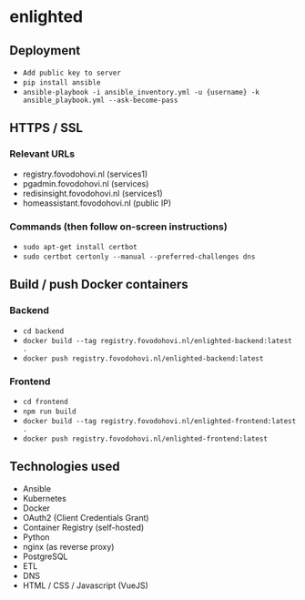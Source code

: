 # enlighted

## Deployment
- ```Add public key to server```
- ```pip install ansible```
- ```ansible-playbook -i ansible_inventory.yml -u {username} -k ansible_playbook.yml --ask-become-pass```

## HTTPS / SSL

### Relevant URLs
- registry.fovodohovi.nl (services1)
- pgadmin.fovodohovi.nl (services)
- redisinsight.fovodohovi.nl (services1)
- homeassistant.fovodohovi.nl (public IP)

### Commands (then follow on-screen instructions)
- ```sudo apt-get install certbot```
- ```sudo certbot certonly --manual --preferred-challenges dns```

## Build / push Docker containers

### Backend
- ```cd backend```
- ```docker build --tag registry.fovodohovi.nl/enlighted-backend:latest .```
- ```docker push registry.fovodohovi.nl/enlighted-backend:latest```

### Frontend
- ```cd frontend```
- ```npm run build```
- ```docker build --tag registry.fovodohovi.nl/enlighted-frontend:latest .```
- ```docker push registry.fovodohovi.nl/enlighted-frontend:latest```

## Technologies used
- Ansible
- Kubernetes
- Docker
- OAuth2 (Client Credentials Grant)
- Container Registry (self-hosted)
- Python
- nginx (as reverse proxy)
- PostgreSQL
- ETL
- DNS
- HTML / CSS / Javascript (VueJS)